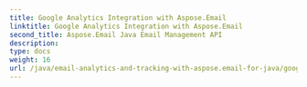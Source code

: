 ```yaml
---
title: Google Analytics Integration with Aspose.Email
linktitle: Google Analytics Integration with Aspose.Email
second_title: Aspose.Email Java Email Management API
description: 
type: docs
weight: 16
url: /java/email-analytics-and-tracking-with-aspose.email-for-java/google-analytics-integration/
---
```

